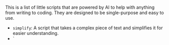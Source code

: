 This is a list of little scripts that are powered by AI to help with anything from writing to coding. They are designed to be single-purpose and easy to use.

- `simplify`: A script that takes a complex piece of text and simplifies it for easier understanding.
- `
